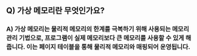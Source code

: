 ## Q) 가상 메모리란 무엇인가요?

### A) 가상 메모리는 물리적 메모리의 한계를 극복하기 위해 사용되는 메모리 관리 기법으로, 프로그램이 실제 메모리보다 큰 메모리를 사용할 수 있게 해줍니다. 이는 페이지 테이블을 통해 물리적 메모리와 매핑되어 운영됩니다.